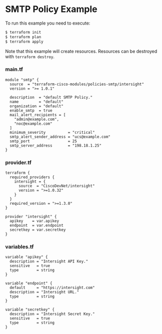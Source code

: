 <!-- BEGIN_TF_DOCS -->
# SMTP Policy Example

To run this example you need to execute:

```bash
$ terraform init
$ terraform plan
$ terraform apply
```

Note that this example will create resources. Resources can be destroyed with `terraform destroy`.

### main.tf
```hcl
module "smtp" {
  source  = "terraform-cisco-modules/policies-smtp/intersight"
  version = ">= 1.0.1"

  description  = "default SMTP Policy."
  name         = "default"
  organization = "default"
  enable_smtp  = true
  mail_alert_recipients = [
    "admin@example.com",
    "noc@example.com"
  ]
  minimum_severity          = "critical"
  smtp_alert_sender_address = "ucs@example.com"
  smtp_port                 = 25
  smtp_server_address       = "198.18.1.25"
}
```

### provider.tf
```hcl
terraform {
  required_providers {
    intersight = {
      source  = "CiscoDevNet/intersight"
      version = ">=1.0.32"
    }
  }
  required_version = ">=1.3.0"
}

provider "intersight" {
  apikey    = var.apikey
  endpoint  = var.endpoint
  secretkey = var.secretkey
}
```

### variables.tf
```hcl
variable "apikey" {
  description = "Intersight API Key."
  sensitive   = true
  type        = string
}

variable "endpoint" {
  default     = "https://intersight.com"
  description = "Intersight URL."
  type        = string
}

variable "secretkey" {
  description = "Intersight Secret Key."
  sensitive   = true
  type        = string
}
```
<!-- END_TF_DOCS -->